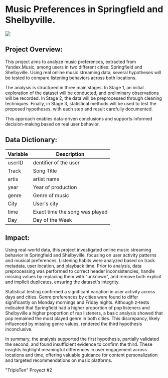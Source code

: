 # Music Preferences in Springfield and Shelbyville.

![](https://chromewebstore.google.com/detail/yandex-music-control/bhcfibiihpkamomgolcmafcblbaonlka)

## Project Overview:

This project aims to analyze music preferences, extracted from Yandex.Music, among users in two different cities: Springfield and Shelbyville. Using real online music streaming data, several hypotheses will be tested to compare listening behaviors across both locations.

The analysis is structured in three main stages. In Stage 1, an initial exploration of the dataset will be conducted, and preliminary observations will be recorded. In Stage 2, the data will be preprocessed through cleaning techniques. Finally, in Stage 3, statistical methods will be used to test the proposed hypotheses, with each step and result carefully documented.

This approach enables data-driven conclusions and supports informed decision-making based on real user behavior.

## Data Dictionary:

| Variable        | Description                                                |
|-----------------|------------------------------------------------------------|
| userID          | dentifier of the user                                      |
| Track           | Song Title                                                 |
| artis           | artist name                                                |
| year            | Year of production                                         |
| genre           | Genre of music                                             |
| City            | User's city                                                |
| time            | Exact time the song was played                             |
| Day             | Day of the Week                                            |

## Impact:
Using real-world data, this project investigated online music streaming behavior in Springfield and Shelbyville, focusing on user activity patterns and musical preferences. Listening habits were analyzed based on track metadata, user location, and playback time. Prior to analysis, data preprocessing was performed to correct header inconsistencies, handle missing values by replacing them with "unknown", and remove both explicit and implicit duplicates, ensuring the dataset's integrity.

Statistical testing confirmed a significant variation in user activity across days and cities. Genre preferences by cities were found to differ significantly on Monday mornings and Friday nights. Although z-tests indicated that Springfield had a higher proportion of pop listeners and Shelbyville a higher proportion of rap listeners, a basic analysis showed that pop remained the most played genre in both cities. This discrepancy, likely influenced by missing genre values, rendered the third hypothesis inconclusive.

In summary, the analysis supported the first hypothesis, partially validated the second, and found insufficient evidence to confirm the third. These insights highlight meaningful differences in user engagement across locations and time, offering valuable guidance for content personalization and targeted recommendations on music platforms.

"TripleTen" Proyect #2 
